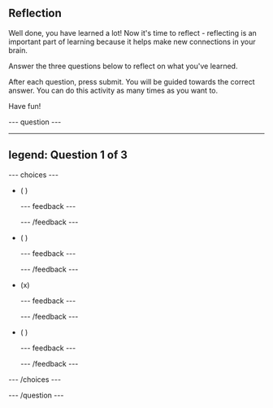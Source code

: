 ## Reflection

Well done, you have learned a lot! Now it's time to reflect - reflecting is an important part of learning because it helps make new connections in your brain.

Answer the three questions below to reflect on what you've learned.

After each question, press submit. You will be guided towards the correct answer. You can do this activity as many times as you want to.

Have fun!

--- question ---

---
legend: Question 1 of 3
---



--- choices ---

- ( )

  --- feedback ---

  --- /feedback ---

- ( )

  --- feedback ---

  --- /feedback ---

- (x) 

  --- feedback ---

  --- /feedback ---

- ( ) 

  --- feedback ---

  --- /feedback ---

--- /choices ---

--- /question ---
